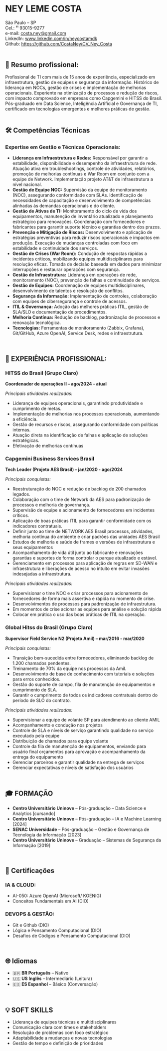 # NEY LEME COSTA

São Paulo – SP  
Cel.: ¹¹ 93015-9277  
e-mail: costa.ney@gmail.com  
LinkedIn: www.linkedin.com/in/neycostamdk  
Github: https://github.com/CostaNey/CV_Ney_Costa  
<br>
## 🎯 Resumo profissional:

Profissional de TI com mais de 15 anos de experiência, especializado em infraestrutura, gestão de equipes e segurança da informação. Histórico de liderança em NOCs, gestão de crises e implementação de melhorias operacionais. Experiente na otimização de processos e redução de riscos, com impacto comprovado em empresas como Capgemini e HITSS do Brasil. Pós-graduado em Data Science, Inteligência Artificial e Governança de TI, certificado em tecnologias emergentes e melhores práticas de gestão.
<br>
<br>
## 🛠️ Competências Técnicas

### Expertise em Gestão e Técnicas Operacionais:

*   **Liderança em Infraestrutura e Redes:** Responsável por garantir a estabilidade, disponibilidade e desempenho da infraestrutura de rede. Atuação ativa em troubleshootings, controle de atividades, relatórios, promoção de melhorias contínuas e War Room em conjunto com a equipe de Network. Implementação projeto AT&T de infraestrutura a nível nacional.
*   **Gestão de Equipe NOC:** Supervisão da equipe de monitoramento (NOC), assegurando conformidade com SLAs. Identificação de necessidades de capacitação e desenvolvimento de competências alinhadas às demandas operacionais e do cliente.
*   **Gestão de Ativos de TI:** Monitoramento do ciclo de vida dos equipamentos, manutenção de inventário atualizado e planejamento estratégico para renovações. Coordenação com fornecedores e fabricantes para garantir suporte técnico e garantias dentro dos prazos.
*   **Prevenção e Mitigação de Riscos:** Desenvolvimento e aplicação de estratégias preventivas para reduzir riscos operacionais e impactos em produção. Execução de mudanças controladas com foco em estabilidade e continuidade dos serviços.
*   **Gestão de Crises (War Room):** Condução de respostas rápidas a incidentes críticos, mobilizando equipes multidisciplinares para resolução eficaz. Tomada de decisão baseada em dados para minimizar interrupções e restaurar operações com segurança.
*   **Gestão de Infraestrutura:** Liderança em operações de rede, monitoramento (NOC), prevenção de falhas e continuidade de serviços.
*   **Gestão de Equipes:** Coordenação de equipes multidisciplinares, desenvolvimento de talentos e resolução de conflitos.
*   **Segurança da Informação:** Implementação de controles, colaboração com equipes de cibersegurança e controle de acessos.
*   **ITIL & Governança:** Adoção das melhores práticas ITIL, gestão de SLA/SLO e documentação de procedimentos.
*   **Melhoria Contínua:** Redução de backlog, padronização de processos e renovação tecnológica.
*   **Tecnologias:** Ferramentas de monitoramento (Zabbix, Grafana), Git/GitHub, Azure OpenAI, Service Desk, redes e infraestrutura.
<br>

## 💼 EXPERIÊNCIA PROFISSIONAL:

### HITSS do Brasil (Grupo Claro)
**Coordenador de operações II – ago/2024 - atual**

*Principais atividades realizadas:*
*   Liderança de equipes operacionais, garantindo produtividade e cumprimento de metas.
*   Implementação de melhorias nos processos operacionais, aumentando a eficiência.
*   Gestão de recursos e riscos, assegurando conformidade com políticas internas.
*   Atuação direta na identificação de falhas e aplicação de soluções estratégicas.
*   Efetivação de melhorias contínuas

### Capgemini Business Services Brasil
**Tech Leader (Projeto AES Brasil) – jan/2020 - ago/2024**

*Principais conquistas:*
*   Reestruturação do NOC e redução de backlog de 200 chamados legados.
*   Colaboração com o time de Network da AES para padronização de processos e melhoria de governança.
*   Supervisão de equipe e acionamento de fornecedores em incidentes críticos.
*   Aplicação de boas práticas ITIL para garantir conformidade com os indicadores contratuais.
*   Definir junto ao time de NETWORK AES Brasil processos, atividades, melhoria contínua do ambiente e criar padrões das unidades AES Brasil
*   Estudos de melhoria e saúde de frames e versões de infraestrutura e seus equipamentos
*   Acompanhamento de vida útil junto ao fabricante e renovações garantias e suportes de forma controlar o parque atualizado e estável.
*   Gerenciamento em processos para aplicação de regras em SD-WAN e infraestrutura e liberações de acesso no intuito em evitar invasões indesejadas a infraestrutura.

*Principais atividades realizadas:*
*   Supervisionar o time NOC e criar processos para acionamento de fornecedores de forma mais assertiva e rápida no momento de crise.
*   Desenvolvimentos de processos para padronização de infraestrutura.
*   Em momentos de crise acionar as equipes para análise e solução rápida
*   Colocar em prática o uso das boas práticas de ITIL na operação.

### Global Hitss do Brasil (Grupo Claro)
**Supervisor Field Service N2 (Projeto Amil) – mar/2016 - mar/2020**

*Principais conquistas:*
*   Transição bem-sucedida entre fornecedores, eliminando backlog de 1.200 chamados pendentes.
*   Treinamento de 70% da equipe nos processos da Amil.
*   Desenvolvimento de base de conhecimento com tutoriais e soluções para erros conhecidos.
*   Gestão do suporte de campo, fila de manutenção de equipamentos e cumprimento de SLA.
*   Garantir o cumprimento de todos os indicadores contratuais dentro do período de SLO do contrato.

*Principais atividades realizadas:*
*   Supervisionar a equipe de volante SP para atendimento ao cliente AMIL
*   Acompanhamento e condução nos projetos
*   Controle de SLA e níveis de serviço garantindo qualidade no serviço executado pela equipe
*   Distribuição de chamados para equipe volante
*   Controle da fila de manutenção de equipamentos, enviando para usuário final orçamentos para aprovação e acompanhamento da entrega do equipamento
*   Gerenciar parceiros e garantir qualidade na entrega de serviços
*   Gerenciar expectativas e níveis de satisfação dos usuários
<br>

## 🎓 FORMAÇÃO

*   **Centro Universitário Uninove** – Pós-graduação – Data Science e Analytics [cursando]
*   **Centro Universitário Uninove** – Pós-graduação – IA e Machine Learning [2024]
*   **SENAC Universidade** – Pós-graduação – Gestão e Governança de Tecnologia da Informação [2023]
*   **Centro Universitário Uninove** – Graduação – Sistemas de Segurança da Informação [2019]
<br>

## 📜 Certificações

### IA & CLOUD:
*   AI-050: Azure OpenAI (Microsoft/ KOENIG)
*   Conceitos Fundamentais em AI (DIO)

### DEVOPS & GESTÃO:
*   Git e Github (DIO)
*   Lógica e Pensamento Computacional (DIO)
*   Desafios de Códigos e Pensamento Computacional (DIO)
<br>


## 🌐 Idiomas

*   🇧🇷 **BR Português** – Nativo
*   🇺🇸 **US Inglês** – Intermediário (Leitura)
*   🇪🇸 **ES Espanhol** – Básico (Conversação)
<br>


## 💡 SOFT SKILLS

*   Liderança de equipes técnicas e multidisciplinares
*   Comunicação clara com times e stakeholders
*   Resolução de problemas com foco estratégico
*   Adaptabilidade a mudanças e novas tecnologias
*   Gestão de tempo e definição de prioridades
